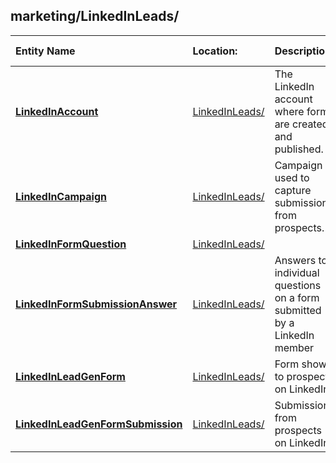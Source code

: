## marketing/LinkedInLeads/
| Entity Name | Location: | Description | External Link |
|:--- |:--- |:--- |:--- |
|[**LinkedInAccount**](https://github.com/Microsoft/CDM/blob/master/schemaDocuments/core/applicationCommon/foundationCommon/crmCommon/solutions/marketing/LinkedInLeads/LinkedInAccount.cdm.json)|[LinkedInLeads/](https://github.com/Microsoft/CDM/blob/master/schemaDocuments/core/applicationCommon/foundationCommon/crmCommon/solutions/marketing/LinkedInLeads/)|The LinkedIn account where forms are created and published.|[Docs](https://docs.microsoft.com/en-us/dynamics365/customer-engagement/developer/entities/msdyncrm_linkedinaccount)|
|[**LinkedInCampaign**](https://github.com/Microsoft/CDM/blob/master/schemaDocuments/core/applicationCommon/foundationCommon/crmCommon/solutions/marketing/LinkedInLeads/LinkedInCampaign.cdm.json)|[LinkedInLeads/](https://github.com/Microsoft/CDM/blob/master/schemaDocuments/core/applicationCommon/foundationCommon/crmCommon/solutions/marketing/LinkedInLeads/)|Campaign used to capture submissions from prospects.|[Docs](https://docs.microsoft.com/en-us/dynamics365/customer-engagement/developer/entities/msdyncrm_linkedincampaign)|
|[**LinkedInFormQuestion**](https://github.com/Microsoft/CDM/blob/master/schemaDocuments/core/applicationCommon/foundationCommon/crmCommon/solutions/marketing/LinkedInLeads/LinkedInFormQuestion.cdm.json)|[LinkedInLeads/](https://github.com/Microsoft/CDM/blob/master/schemaDocuments/core/applicationCommon/foundationCommon/crmCommon/solutions/marketing/LinkedInLeads/)||[Docs](https://docs.microsoft.com/en-us/dynamics365/customer-engagement/developer/entities/msdyncrm_linkedinformquestion)|
|[**LinkedInFormSubmissionAnswer**](https://github.com/Microsoft/CDM/blob/master/schemaDocuments/core/applicationCommon/foundationCommon/crmCommon/solutions/marketing/LinkedInLeads/LinkedInFormSubmissionAnswer.cdm.json)|[LinkedInLeads/](https://github.com/Microsoft/CDM/blob/master/schemaDocuments/core/applicationCommon/foundationCommon/crmCommon/solutions/marketing/LinkedInLeads/)|Answers to individual questions on a form submitted by a LinkedIn member|[Docs](https://docs.microsoft.com/en-us/dynamics365/customer-engagement/developer/entities/msdyncrm_linkedinformanswer)|
|[**LinkedInLeadGenForm**](https://github.com/Microsoft/CDM/blob/master/schemaDocuments/core/applicationCommon/foundationCommon/crmCommon/solutions/marketing/LinkedInLeads/LinkedInLeadGenForm.cdm.json)|[LinkedInLeads/](https://github.com/Microsoft/CDM/blob/master/schemaDocuments/core/applicationCommon/foundationCommon/crmCommon/solutions/marketing/LinkedInLeads/)|Form shown to prospects on LinkedIn|[Docs](https://docs.microsoft.com/en-us/dynamics365/customer-engagement/developer/entities/msdyncrm_linkedinform)|
|[**LinkedInLeadGenFormSubmission**](https://github.com/Microsoft/CDM/blob/master/schemaDocuments/core/applicationCommon/foundationCommon/crmCommon/solutions/marketing/LinkedInLeads/LinkedInLeadGenFormSubmission.cdm.json)|[LinkedInLeads/](https://github.com/Microsoft/CDM/blob/master/schemaDocuments/core/applicationCommon/foundationCommon/crmCommon/solutions/marketing/LinkedInLeads/)|Submissions from prospects on LinkedIn|[Docs](https://docs.microsoft.com/en-us/dynamics365/customer-engagement/developer/entities/msdyncrm_linkedinformsubmission)|
